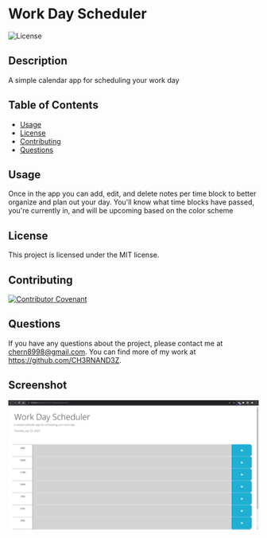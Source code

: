 
 # Work Day Scheduler

![License](https://img.shields.io/badge/license-MIT-green.svg)

## Description

A simple calendar app for scheduling your work day

## Table of Contents

- [Usage](#usage)
- [License](#license)
- [Contributing](#contributing)
- [Questions](#questions)

## Usage

Once in the app you can add, edit, and delete notes per time block to better organize and plan out your day. You'll know what time blocks have passed, you're currently in, and will be upcoming based on the color scheme

## License

This project is licensed under the MIT license.

## Contributing

[![Contributor Covenant](https://img.shields.io/badge/Contributor%20Covenant-2.1-4baaaa.svg)](code_of_conduct.md)

## Questions

If you have any questions about the project, please contact me at chern8998@gmail.com. You can find more of my work at https://github.com/CH3RNAND3Z.
## Screenshot
![Alt text](<Screenshot 2023-07-25 231604.png>)